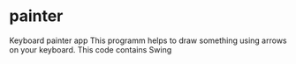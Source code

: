 # painter
Keyboard painter app
This programm helps to draw something using arrows on your keyboard. 
This code contains Swing
